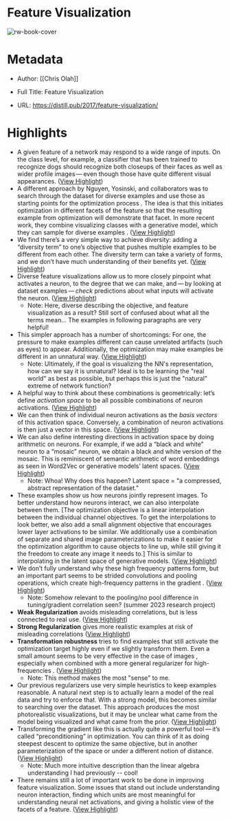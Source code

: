 # Feature Visualization

![rw-book-cover](https://distill.pub/2017/feature-visualization/thumbnail.jpg)

# Metadata
- Author: [[Chris Olah]]
- Full Title: Feature Visualization

- URL: https://distill.pub/2017/feature-visualization/

# Highlights
- A given feature of a network may respond to a wide range of inputs. On the class level, for example, a classifier that has been trained to recognize dogs should recognize both closeups of their faces as well as wider profile images — even though those have quite different visual appearances. ([View Highlight](https://read.readwise.io/read/01h6dz895j6psqvebbcqzqdsr6))
- A different approach by Nguyen, Yosinski, and collaborators was to search through the dataset for diverse examples and use those as starting points for the optimization process . The idea is that this initiates optimization in different facets of the feature so that the resulting example from optimization will demonstrate that facet. In more recent work, they combine visualizing classes with a generative model, which they can sample for diverse examples . ([View Highlight](https://read.readwise.io/read/01h6dzdyecf52nr0mx7qwfzggd))
- We find there’s a very simple way to achieve diversity: adding a “diversity term” to one’s objective that pushes multiple examples to be different from each other. The diversity term can take a variety of forms, and we don’t have much understanding of their benefits yet. ([View Highlight](https://read.readwise.io/read/01h6dzgj75s2k5kt1xhfa23r3h))
- Diverse feature visualizations allow us to more closely pinpoint what activates a neuron, to the degree that we can make, and — by looking at dataset examples — *check* predictions about what inputs will activate the neuron. ([View Highlight](https://read.readwise.io/read/01h6dzmjcrz6x0awq81q9f2rr7))
    - Note: Here, diverse describing the objective, and feature visualization as a result? Still sort of confused about what all the terms mean... The examples in following paragraphs are very helpful!
- This simpler approach has a number of shortcomings: For one, the pressure to make examples different can cause unrelated artifacts (such as eyes) to appear. Additionally, the optimization may make examples be different in an unnatural way. ([View Highlight](https://read.readwise.io/read/01h6dzs9sf5c9cca20k5gzc0h2))
    - Note: Ultimately, if the goal is visualizing the NN's representation, how can we say it is unnatural? Ideal is to be learning the "real world" as best as possible, but perhaps this is just the "natural" extreme of network function?
- A helpful way to think about these combinations is geometrically: let’s define *activation space* to be all possible combinations of neuron activations. ([View Highlight](https://read.readwise.io/read/01h6dzzp60zdesfpc9rwzndztm))
- We can then think of individual neuron activations as the *basis vectors* of this activation space. Conversely, a combination of neuron activations is then just a vector in this space. ([View Highlight](https://read.readwise.io/read/01h6dzzy18wq6tdvffrfav5xrf))
- We can also define interesting directions in activation space by doing arithmetic on neurons. For example, if we add a “black and white” neuron to a “mosaic” neuron, we obtain a black and white version of the mosaic. This is reminiscent of semantic arithmetic of word embeddings as seen in Word2Vec or generative models’ latent spaces. ([View Highlight](https://read.readwise.io/read/01h6e01kppc39rnkdrvse92cbv))
    - Note: Whoa! Why does this happen? Latent space = "a compressed, abstract representation of the dataset."
- These examples show us how neurons jointly represent images. To better understand how neurons interact, we can also interpolate between them. [The optimization objective is a linear interpolation between the individual channel objectives. To get the interpolations to look better, we also add a small alignment objective that encourages lower layer activations to be similar. We additionally use a combination of separate and shared image parameterizations to make it easier for the optimization algorithm to cause objects to line up, while still giving it the freedom to create any image it needs to.] This is similar to interpolating in the latent space of generative models. ([View Highlight](https://read.readwise.io/read/01h6e0bt045d61mjp8ryjg3jr1))
- We don’t fully understand why these high frequency patterns form, but an important part seems to be strided convolutions and pooling operations, which create high-frequency patterns in the gradient . ([View Highlight](https://read.readwise.io/read/01h6e0phexjn23fdnxmpp7jftt))
    - Note: Somehow relevant to the pooling/no pool difference in tuning/gradient correlation seen? (summer 2023 research project)
- **Weak Regularization** avoids misleading correlations, but is less connected to real use. ([View Highlight](https://read.readwise.io/read/01h6e0kbp6g28pztzy7b14tw4q))
- **Strong Regularization** gives more realistic examples at risk of misleading correlations ([View Highlight](https://read.readwise.io/read/01h6e0kk5b5xyd1w5mczzwryxb))
- **Transformation robustness** tries to find examples that still activate the optimization target highly even if we slightly transform them. Even a small amount seems to be very effective in the case of images , especially when combined with a more general regularizer for high-frequencies . ([View Highlight](https://read.readwise.io/read/01h6e0vz8x4f6h38jdk2b6earr))
    - Note: This method makes the most "sense" to me.
- Our previous regularizers use very simple heuristics to keep examples reasonable. A natural next step is to actually learn a model of the real data and try to enforce that. With a strong model, this becomes similar to searching over the dataset. This approach produces the most photorealistic visualizations, but it may be unclear what came from the model being visualized and what came from the prior. ([View Highlight](https://read.readwise.io/read/01h6e19y213ds93fad50a4gbb2))
- Transforming the gradient like this is actually quite a powerful tool — it’s called “preconditioning” in optimization. You can think of it as doing steepest descent to optimize the same objective, but in another parameterization of the space or under a different notion of distance. ([View Highlight](https://read.readwise.io/read/01h6e1brzbvft26njp5ad4rz9n))
    - Note: Much more intuitive description than the linear algebra understanding I had previously -- cool!
- There remains still a lot of important work to be done in improving feature visualization. Some issues that stand out include understanding neuron interaction, finding which units are most meaningful for understanding neural net activations, and giving a holistic view of the facets of a feature. ([View Highlight](https://read.readwise.io/read/01h6e1h1k7fpag9jwvd60d43sw))
